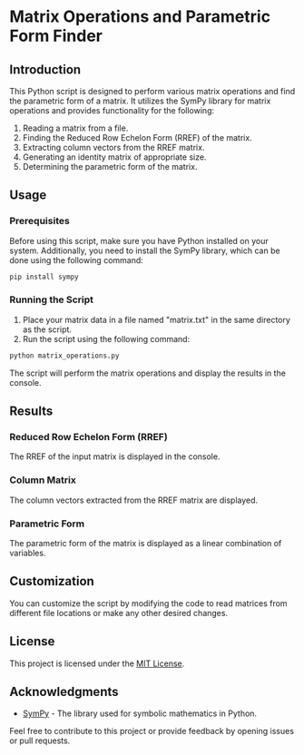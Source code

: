 # Matrix Operations and Parametric Form Finder

## Introduction

This Python script is designed to perform various matrix operations and find the parametric form of a matrix. It utilizes the SymPy library for matrix operations and provides functionality for the following:

1. Reading a matrix from a file.
2. Finding the Reduced Row Echelon Form (RREF) of the matrix.
3. Extracting column vectors from the RREF matrix.
4. Generating an identity matrix of appropriate size.
5. Determining the parametric form of the matrix.

## Usage

### Prerequisites

Before using this script, make sure you have Python installed on your system. Additionally, you need to install the SymPy library, which can be done using the following command:

```bash
pip install sympy
```

### Running the Script

1. Place your matrix data in a file named "matrix.txt" in the same directory as the script.
2. Run the script using the following command:

```bash
python matrix_operations.py
```

The script will perform the matrix operations and display the results in the console.

## Results

### Reduced Row Echelon Form (RREF)

The RREF of the input matrix is displayed in the console.

### Column Matrix

The column vectors extracted from the RREF matrix are displayed.

### Parametric Form

The parametric form of the matrix is displayed as a linear combination of variables.

## Customization

You can customize the script by modifying the code to read matrices from different file locations or make any other desired changes.

## License

This project is licensed under the [MIT License](LICENSE.md).

## Acknowledgments

- [SymPy](https://www.sympy.org/) - The library used for symbolic mathematics in Python.

Feel free to contribute to this project or provide feedback by opening issues or pull requests.
